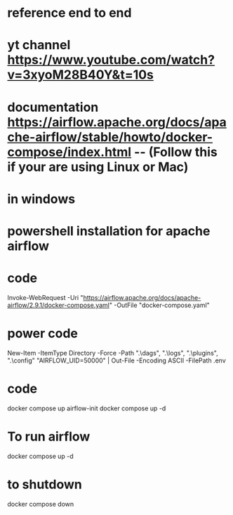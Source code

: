 # reference end to end 

# yt channel https://www.youtube.com/watch?v=3xyoM28B40Y&t=10s

# documentation https://airflow.apache.org/docs/apache-airflow/stable/howto/docker-compose/index.html -- (Follow this if your are using Linux or Mac)

# in windows 

# powershell installation for apache airflow

# code
Invoke-WebRequest -Uri "https://airflow.apache.org/docs/apache-airflow/2.9.1/docker-compose.yaml" -OutFile "docker-compose.yaml"

# power code 
New-Item -ItemType Directory -Force -Path ".\dags", ".\logs", ".\plugins", ".\config"
"AIRFLOW_UID=50000" | Out-File -Encoding ASCII -FilePath .env

# code
docker compose up airflow-init
docker compose up -d


# To run airflow

docker compose up -d

# to shutdown

docker compose down 
